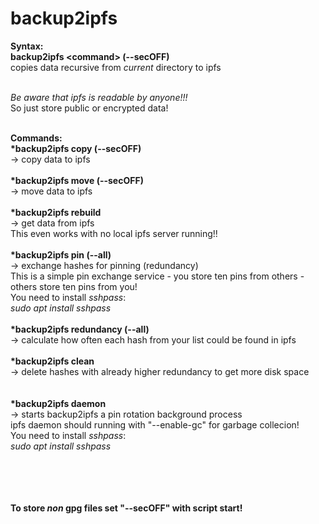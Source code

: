 # backup2ipfs

<b>Syntax:</b><br>
<b>backup2ipfs &lt;command&gt; (--secOFF)</b><br>
copies data recursive from <i>current</i> directory to ipfs<br><br>

*Be aware that ipfs is readable by anyone!!!*<br>
So just store public or encrypted data!<br><br>

<b>Commands:</b><br>
<b>*backup2ipfs copy (--secOFF)</b><br>
-&gt; copy data to ipfs<br>
<br>
<b>*backup2ipfs move (--secOFF)</b><br>
-&gt; move data to ipfs<br>
<br>
<b>*backup2ipfs rebuild</b><br>
-&gt; get data from ipfs<br>
This even works with no local ipfs server running!!<br>
<br>
<b>*backup2ipfs pin (--all)</b><br>
-&gt; exchange hashes for pinning (redundancy)<br>
This is a simple pin exchange service - you store ten pins from others - others store ten pins from you!<br>
You need to install <i>sshpass</i>:<br>
<i>sudo apt install sshpass</i><br>
<br>
<b>*backup2ipfs redundancy (--all)</b><br>
-&gt; calculate how often each hash from your list could be found in ipfs<br>
<br>
<b>*backup2ipfs clean</b><br>
-&gt; delete hashes with already higher redundancy to get more disk space<br>
<br>
<br><rb>
<b>*backup2ipfs daemon</b><br>
-&gt; starts backup2ipfs a pin rotation background process<br>
ipfs daemon should running with "--enable-gc" for garbage collecion!<br>
You need to install <i>sshpass</i>:<br>
<i>sudo apt install sshpass</i><br>
<br>
<br>
<br>
<br>
 <!--
 for symbolic links ipfs need to be started with mount option!<br>
 ipfs daemon --mount &amp;
 -->
 <b>To store *non* gpg files set "--secOFF" with script start!</b>
